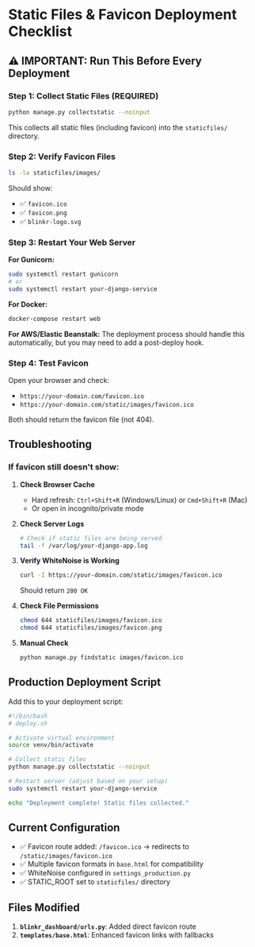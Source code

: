 # Static Files & Favicon Deployment Checklist

## ⚠️ IMPORTANT: Run This Before Every Deployment

### Step 1: Collect Static Files (REQUIRED)
```bash
python manage.py collectstatic --noinput
```

This collects all static files (including favicon) into the `staticfiles/` directory.

### Step 2: Verify Favicon Files
```bash
ls -la staticfiles/images/
```

Should show:
- ✅ `favicon.ico`
- ✅ `favicon.png`
- ✅ `blinkr-logo.svg`

### Step 3: Restart Your Web Server

**For Gunicorn:**
```bash
sudo systemctl restart gunicorn
# or
sudo systemctl restart your-django-service
```

**For Docker:**
```bash
docker-compose restart web
```

**For AWS/Elastic Beanstalk:**
The deployment process should handle this automatically, but you may need to add a post-deploy hook.

### Step 4: Test Favicon
Open your browser and check:
- `https://your-domain.com/favicon.ico`
- `https://your-domain.com/static/images/favicon.ico`

Both should return the favicon file (not 404).

## Troubleshooting

### If favicon still doesn't show:

1. **Check Browser Cache**
   - Hard refresh: `Ctrl+Shift+R` (Windows/Linux) or `Cmd+Shift+R` (Mac)
   - Or open in incognito/private mode

2. **Check Server Logs**
   ```bash
   # Check if static files are being served
   tail -f /var/log/your-django-app.log
   ```

3. **Verify WhiteNoise is Working**
   ```bash
   curl -I https://your-domain.com/static/images/favicon.ico
   ```
   Should return `200 OK`

4. **Check File Permissions**
   ```bash
   chmod 644 staticfiles/images/favicon.ico
   chmod 644 staticfiles/images/favicon.png
   ```

5. **Manual Check**
   ```bash
   python manage.py findstatic images/favicon.ico
   ```

## Production Deployment Script

Add this to your deployment script:

```bash
#!/bin/bash
# deploy.sh

# Activate virtual environment
source venv/bin/activate

# Collect static files
python manage.py collectstatic --noinput

# Restart server (adjust based on your setup)
sudo systemctl restart your-django-service

echo "Deployment complete! Static files collected."
```

## Current Configuration

- ✅ Favicon route added: `/favicon.ico` → redirects to `/static/images/favicon.ico`
- ✅ Multiple favicon formats in `base.html` for compatibility
- ✅ WhiteNoise configured in `settings_production.py`
- ✅ STATIC_ROOT set to `staticfiles/` directory

## Files Modified

1. **`blinkr_dashboard/urls.py`**: Added direct favicon route
2. **`templates/base.html`**: Enhanced favicon links with fallbacks

